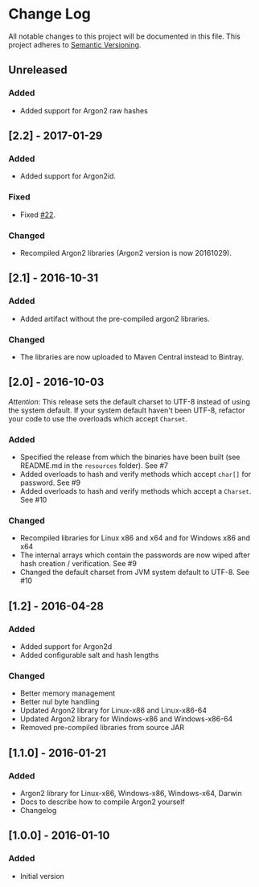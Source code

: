 # Change Log
All notable changes to this project will be documented in this file.
This project adheres to [Semantic Versioning](http://semver.org/).

## Unreleased

### Added

- Added support for Argon2 raw hashes

## [2.2] - 2017-01-29

### Added
- Added support for Argon2id.

### Fixed
- Fixed [#22](https://github.com/phxql/argon2-jvm/issues/22).

### Changed
- Recompiled Argon2 libraries (Argon2 version is now 20161029).

## [2.1] - 2016-10-31
### Added
- Added artifact without the pre-compiled argon2 libraries.

### Changed
- The libraries are now uploaded to Maven Central instead to Bintray.

## [2.0] - 2016-10-03
*Attention*: This release sets the default charset to UTF-8 instead of using the system default. If your system default
haven't been UTF-8, refactor your code to use the overloads which accept `Charset`.

### Added
- Specified the release from which the binaries have been built (see README.md in the `resources` folder). See #7
- Added overloads to hash and verify methods which accept `char[]` for password. See #9
- Added overloads to hash and verify methods which accept a `Charset`. See #10

### Changed
- Recompiled libraries for Linux x86 and x64 and for Windows x86 and x64
- The internal arrays which contain the passwords are now wiped after hash creation / verification. See #9
- Changed the default charset from JVM system default to UTF-8. See #10

## [1.2] - 2016-04-28
### Added
- Added support for Argon2d
- Added configurable salt and hash lengths

### Changed
- Better memory management
- Better nul byte handling
- Updated Argon2 library for Linux-x86 and Linux-x86-64
- Updated Argon2 library for Windows-x86 and Windows-x86-64
- Removed pre-compiled libraries from source JAR

## [1.1.0] - 2016-01-21
### Added
- Argon2 library for Linux-x86, Windows-x86, Windows-x64, Darwin
- Docs to describe how to compile Argon2 yourself
- Changelog

## [1.0.0] - 2016-01-10
### Added
- Initial version
